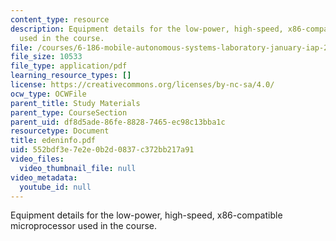 ```yaml
---
content_type: resource
description: Equipment details for the low-power, high-speed, x86-compatible microprocessor
  used in the course.
file: /courses/6-186-mobile-autonomous-systems-laboratory-january-iap-2005/552bdf3e7e2e0b2d0837c372bb217a91_edeninfo.pdf
file_size: 10533
file_type: application/pdf
learning_resource_types: []
license: https://creativecommons.org/licenses/by-nc-sa/4.0/
ocw_type: OCWFile
parent_title: Study Materials
parent_type: CourseSection
parent_uid: df8d5ade-86fe-8828-7465-ec98c13bba1c
resourcetype: Document
title: edeninfo.pdf
uid: 552bdf3e-7e2e-0b2d-0837-c372bb217a91
video_files:
  video_thumbnail_file: null
video_metadata:
  youtube_id: null
---
```

Equipment details for the low-power, high-speed, x86-compatible microprocessor used in the course.